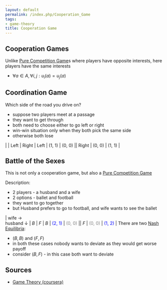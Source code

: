```yaml
---
layout: default
permalink: /index.php/Cooperation_Game
tags:
- game-theory
title: Cooperation Game
---
```

## Cooperation Games
Unlike [Pure Competition Game](Pure_Competition_Game)s where players have opposite interests, here players have the same interests 
- $\forall a \in A, \forall i, j: u_i(a) = u_j(a)$


## Coordination Game
Which side of the road you drive on?
- suppose two players meet at a passage 
- they want to get through 
- both need to choose either to go left or right
- win-win situation only when they both pick the same side 
- otherwise both lose 

|    |  Left  |  Right  |   Left    |  (1, 1)  |  (0, 0) ||   Right   |  (0, 0)  |  (1, 1) |

## Battle of the Sexes
This is not only a cooperation game, but also a [Pure Competition Game](Pure_Competition_Game)

Description:
- 2 players - a husband and a wife
- 2 options - ballet and football
- they want to go together
- but Husband prefers to go to football, and wife wants to see the ballet

|   wife $\to$ <br> husband $\downarrow$  |  $B$  |  $F$  |   $B$   |  <font color="blue">(2, 1)</font>  |  <font color="grey">(0, 0)</font> ||   $F$   |  <font color="grey">(0, 0)</font>  |  <font color="blue">(1, 2)</font> |
There are two [Nash Equilibria](Nash_Equilibrium):
- $(B, B)$ and $(F, F)$
- in both these cases nobody wants to deviate as they would get worse payoff
- consider $(B, F)$ - in this case both want to deviate 


## Sources
- [Game Theory (coursera)](Game_Theory_(coursera))
